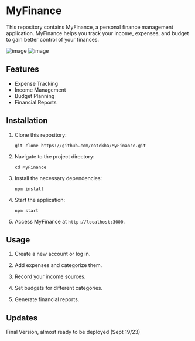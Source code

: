 # MyFinance

This repository contains MyFinance, a personal finance management application. MyFinance helps you track your income, expenses, and budget to gain better control of your finances.

![image](https://github.com/eatekha/MyFinance/assets/77559961/992ad40a-8caf-4017-8519-a0c6456f1fcf)
![image](https://github.com/eatekha/MyFinance/assets/77559961/5ff9a6e5-29cd-434e-90e5-47e308bf94ee)



## Features

- Expense Tracking
- Income Management
- Budget Planning
- Financial Reports

## Installation

1. Clone this repository:

   ```
   git clone https://github.com/eatekha/MyFinance.git
   ```

2. Navigate to the project directory:

   ```
   cd MyFinance
   ```

3. Install the necessary dependencies:

   ```
   npm install
   ```

4. Start the application:

   ```
   npm start
   ```

7. Access MyFinance at `http://localhost:3000`.

## Usage

1. Create a new account or log in.

2. Add expenses and categorize them.

3. Record your income sources.

4. Set budgets for different categories.

5. Generate financial reports.

## Updates

Final Version, almost ready to be deployed (Sept 19/23)

